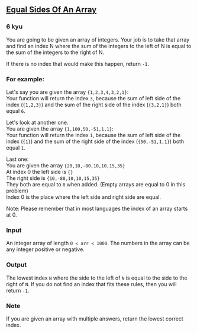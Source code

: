 <h2><a href=https://www.codewars.com/kata/5679aa472b8f57fb8c000047/train/csharp target="_blank">Equal Sides Of An Array</a></h2><h3>6 kyu</h3><p>You are going to be given an array of integers. Your job is to take that array and find an index N where the sum of the integers to the left of N is equal to the sum of the integers to the right of N.</p><p>If there is no index that would make this happen, return <code>-1</code>.</p><h3 id="for-example">For example:</h3><p>Let's say you are given the array <code>{1,2,3,4,3,2,1}</code>:<br>Your function will return the index <code>3</code>, because the sum of left side of the index (<code>{1,2,3}</code>) and the sum of the right side of the index (<code>{3,2,1}</code>) both equal <code>6</code>.</p><p>Let's look at another one.<br>You are given the array <code>{1,100,50,-51,1,1}</code>:<br>Your function will return the index <code>1</code>, because the sum of left side of the index (<code>{1}</code>) and the sum of the right side of the index (<code>{50,-51,1,1}</code>) both equal <code>1</code>.</p><p>Last one:<br>You are given the array <code>{20,10,-80,10,10,15,35}</code><br>At index 0 the left side is <code>{}</code><br>The right side is <code>{10,-80,10,10,15,35}</code><br>They both are equal to <code>0</code> when added. (Empty arrays are equal to 0 in this problem)<br>Index 0 is the place where the left side and right side are equal.  </p><p>Note: Please remember that in most languages the index of an array starts at 0.</p><h3 id="input">Input</h3><p>An integer array of length <code>0 &lt; arr &lt; 1000</code>. The numbers in the array can be any integer positive or negative.</p><h3 id="output">Output</h3><p>The lowest index <code>N</code> where the side to the left of <code>N</code> is equal to the side to the right of <code>N</code>. If you do not find an index that fits these rules, then you will return <code>-1</code>.</p><h3 id="note">Note</h3><p>If you are given an array with multiple answers, return the lowest correct index.  </p>